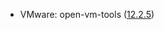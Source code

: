 - VMware: open-vm-tools ([12.2.5](https://github.com/vmware/open-vm-tools/releases/tag/stable-12.2.5))
